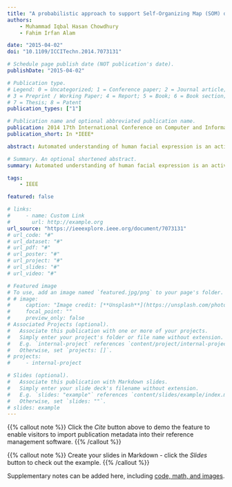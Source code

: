 ```yaml
---
title: "A probabilistic approach to support Self-Organizing Map (SOM) driven facial expression recognition"
authors:
    - Muhammad Iqbal Hasan Chowdhury
    - Fahim Irfan Alam

date: "2015-04-02"
doi: "10.1109/ICCITechn.2014.7073131"

# Schedule page publish date (NOT publication's date).
publishDate: "2015-04-02"

# Publication type.
# Legend: 0 = Uncategorized; 1 = Conference paper; 2 = Journal article;
# 3 = Preprint / Working Paper; 4 = Report; 5 = Book; 6 = Book section;
# 7 = Thesis; 8 = Patent
publication_types: ["1"]

# Publication name and optional abbreviated publication name.
publication: 2014 17th International Conference on Computer and Information Technology (ICCIT)
publication_short: In *IEEE*

abstract: Automated understanding of human facial expression is an active and concerning research topic. It is expected that in near future full-fledged understanding of human facial expression will enable machines to behave more intelligently. In this paper we proposed a system for automatic facial expression recognition. A consistent combination of Self-Organizing Map (SOM), Learning Vector Quantization (LVQ) and Naïve Bayes classifier is developed to recognize facial expression from Cohn Kanade (CK) and Japanese Female Facial Expression (JAFFE) database. Satisfactory experimental results yield the possibility of using this system in real world applications. Proposed methodology shows an accuracy rate of 81.5% for CK dataset and 87.2% accuracy rate for JAFFE dataset.

# Summary. An optional shortened abstract.
summary: Automated understanding of human facial expression is an active and concerning research topic. It is expected that in near future full-fledged understanding of human facial expression will enable machines to behave more intelligently. In this paper we proposed a system for automatic facial expression recognition. A consistent combination of Self-Organizing Map (SOM), Learning Vector Quantization (LVQ) and Naïve Bayes classifier is developed to recognize facial expression from Cohn Kanade (CK) and Japanese Female Facial Expression (JAFFE) database. Satisfactory experimental results yield the possibility of using this system in real world applications. Proposed methodology shows an accuracy rate of 81.5% for CK dataset and 87.2% accuracy rate for JAFFE dataset.

tags:
    - IEEE

featured: false

# links:
#     - name: Custom Link
#       url: http://example.org
url_source: "https://ieeexplore.ieee.org/document/7073131"
# url_code: "#"
# url_dataset: "#"
# url_pdf: "#"
# url_poster: "#"
# url_project: "#"
# url_slides: "#"
# url_video: "#"

# Featured image
# To use, add an image named `featured.jpg/png` to your page's folder.
# # image:
#     caption: "Image credit: [**Unsplash**](https://unsplash.com/photos/pLCdAaMFLTE)"
#     focal_point: ""
#     preview_only: false
# Associated Projects (optional).
#   Associate this publication with one or more of your projects.
#   Simply enter your project's folder or file name without extension.
#   E.g. `internal-project` references `content/project/internal-project/index.md`.
#   Otherwise, set `projects: []`.
# projects:
#     - internal-project

# Slides (optional).
#   Associate this publication with Markdown slides.
#   Simply enter your slide deck's filename without extension.
#   E.g. `slides: "example"` references `content/slides/example/index.md`.
#   Otherwise, set `slides: ""`.
# slides: example
---
```


{{% callout note %}}
Click the _Cite_ button above to demo the feature to enable visitors to import publication metadata into their reference management software.
{{% /callout %}}

{{% callout note %}}
Create your slides in Markdown - click the _Slides_ button to check out the example.
{{% /callout %}}

Supplementary notes can be added here, including [code, math, and images](https://wowchemy.com/docs/writing-markdown-latex/).
